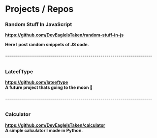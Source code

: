# Projects / Repos

### Random Stuff In JavaScript

<b> https://github.com/DevEagleIsTaken/random-stuff-in-js <b>

Here I post random snippets of JS code.

###### --------------------------------------------------------------------------

### LateefType
<b> https://github.com/lateeftype </b>
<br>
A future project thats going to the moon 🚀

###### --------------------------------------------------------------------------

### Calculator 
<b> https://github.com/DevEagleIsTaken/calculator <b>
<br>
A simple calculator I made in Python.




